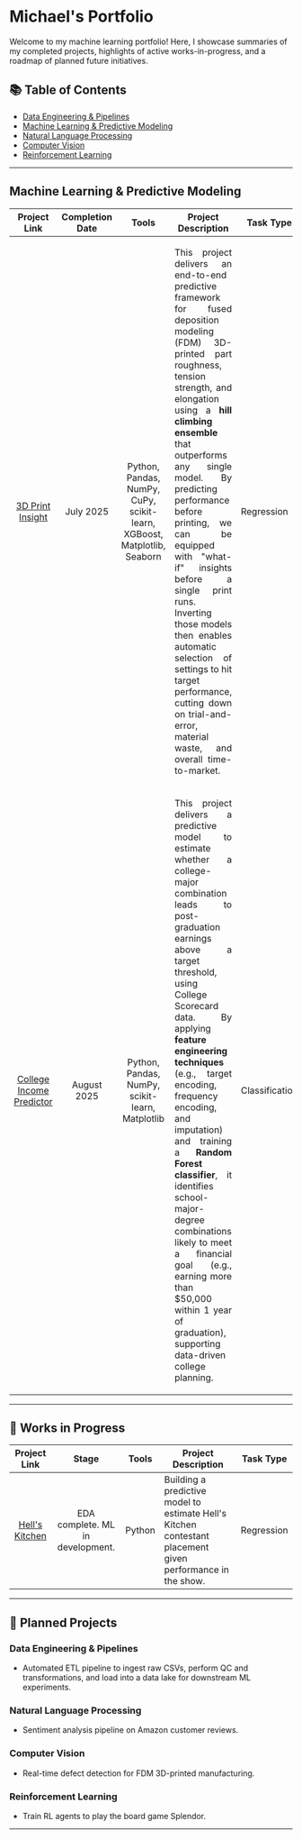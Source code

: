 # Michael's Portfolio
Welcome to my machine learning portfolio! Here, I showcase summaries of my completed projects, highlights of active works-in-progress, and a roadmap of planned future initiatives.

## 📚 Table of Contents
- [Data Engineering & Pipelines](#data-engineering--pipelines)
- [Machine Learning & Predictive Modeling](#machine-learning--predictive-modeling)
- [Natural Language Processing](#natural-language-processing)
- [Computer Vision](#computer-vision)
- [Reinforcement Learning](reinforcement-learning)

***

## Machine Learning & Predictive Modeling

| Project Link | Completion Date | Tools | Project Description | Task Type |
|:---:|:---:|:---:|---|---|
| [3D Print Insight](https://github.com/michael-whiteman/3d-print-insight) | July 2025 | Python, Pandas, NumPy, CuPy, scikit-learn, XGBoost, Matplotlib, Seaborn | <p align="justify">This project delivers an end-to-end predictive framework for fused deposition modeling (FDM) 3D-printed part roughness, tension strength, and elongation using a **hill climbing ensemble** that outperforms any single model. By predicting performance before printing, we can be equipped with "what-if" insights before a single print runs. Inverting those models then enables automatic selection of settings to hit target performance, cutting down on trial-and-error, material waste, and overall time-to-market.</p> | Regression |
| [College Income Predictor](https://github.com/michael-whiteman/college-income-predictor) | August 2025 | Python, Pandas, NumPy, scikit-learn, Matplotlib | <p align="justify">This project delivers a predictive model to estimate whether a college-major combination leads to post-graduation earnings above a target threshold, using College Scorecard data. By applying **feature engineering techniques** (e.g., target encoding, frequency encoding, and imputation) and training a **Random Forest classifier**, it identifies school-major-degree combinations likely to meet a financial goal (e.g., earning more than $50,000 within 1 year of graduation), supporting data-driven college planning.</p> | Classification |

***

## 🚧 Works in Progress

| Project Link | Stage | Tools | Project Description | Task Type |
|:---:|:---:|:---:|---|---|
| [Hell's Kitchen](https://github.com/michael-whiteman/hells-kitchen) | EDA complete. ML in development. | Python | Building a predictive model to estimate Hell's Kitchen contestant placement given performance in the show. | Regression |

***

## 🔮 Planned Projects
### Data Engineering & Pipelines
- Automated ETL pipeline to ingest raw CSVs, perform QC and transformations, and load into a data lake for downstream ML experiments.

### Natural Language Processing
- Sentiment analysis pipeline on Amazon customer reviews.

### Computer Vision
- Real-time defect detection for FDM 3D-printed manufacturing.

### Reinforcement Learning  
- Train RL agents to play the board game Splendor.

***
<!-- Data Engineering & Pipelines • Machine Learning & Predictive Modeling • Natural Language Processing • Computer Vision • Reinforcement Learning -->
<!-- Natural Language Processing - Projects incorporating text classification, sequence modeling, and embeddings. -->
<!-- Machine Learning & Predictive Modeling - Task types: regression, classification, and clustering & dimensionality reduction. -->
